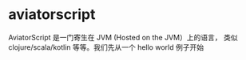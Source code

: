 # aviatorscript
AviatorScript 是一门寄生在 JVM  (Hosted on the JVM）上的语言，
类似 clojure/scala/kotlin 等等。我们先从一个 hello world 例子开始
